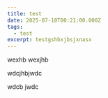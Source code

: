 ```yaml
---
title: test
date: 2025-07-10T00:21:00.000Z
tags:
  - test
excerpt: testgshbxjbsjxnasx
---
```

wexhb wexjhb

wdcjhbjwdc

wdcb jwdc